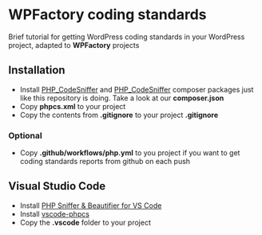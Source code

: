 # WPFactory coding standards
Brief tutorial for getting WordPress coding standards in your WordPress project, adapted to **WPFactory** projects

## Installation
-  Install [PHP_CodeSniffer](https://github.com/squizlabs/PHP_CodeSniffer) and [PHP_CodeSniffer](https://github.com/squizlabs/PHP_CodeSniffer) composer packages just like this repository is doing. Take a look at our **composer.json**
- Copy **phpcs.xml** to your project
- Copy the contents from **.gitignore** to your project **.gitignore**

### Optional
- Copy **.github/workflows/php.yml** to you project if you want to get coding standards reports from github on each push

## Visual Studio Code

* Install [PHP Sniffer & Beautifier for VS Code](https://github.com/valeryan/vscode-phpsab)
* Install [vscode-phpcs](https://github.com/ikappas/vscode-phpcs.git)
* Copy the **.vscode** folder to your project

